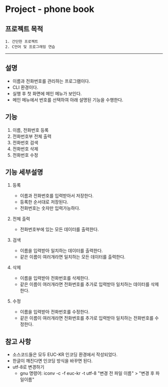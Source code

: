 # Project - phone book

## 프로젝트 목적
    1. 간단한 프로젝트
    2. C언어 및 프로그래밍 연습

---

## 설명
- 이름과 전화번호를 관리하는 프로그램이다.
- CLI 환경이다.
- 실행 후 첫 화면에 메인 메뉴가 보인다.
- 메인 메뉴에서 번호를 선택하여 아래 설명된 기능을 수행한다.

## 기능
1. 이름, 전화번호 등록
2. 전화번호부 전체 출력
3. 전화번호 검색
4. 전화번호 삭제
5. 전화번호 수정

## 기능 세부설명
1. 등록
    - 이름과 전화번호를 입력받아서 저장한다.
    - 등록한 순서대로 저장된다.
    - 전화번호는 숫자만 입력가능하다.

2. 전체 출력
    - 전화번호부에 있는 모든 데이터를 출력한다.

3. 검색
    - 이름을 입력받아 일치하는 데이터를 출력한다.
    - 같은 이름이 여러개라면 일치하는 모든 데이터를 출력한다.

4. 삭제
    - 이름을 입력받아 전화번호를 삭제한다.
    - 같은 이름이 여러개라면 전화번호를 추가로 입력받아 일치하는 데이터를 삭제한다.

5. 수정
    - 이름을 입력받아 전화번호를 수정한다.
    - 같은 이름이 여러개라면 전화번호를 추가로 입력받아 일치하는 전화번호를 수정한다.

## 참고 사항
- 소스코드들은 모두 EUC-KR 인코딩 환경에서 작성되었다.
- 한글이 깨진다면 인코딩 방식을 바꾸면 된다.
- utf-8로 변경하기
    + gnu 명령어: iconv -c -f euc-kr -t utf-8 "변경 전 파일 이름" > "변경 후 파일이름"

<br>
